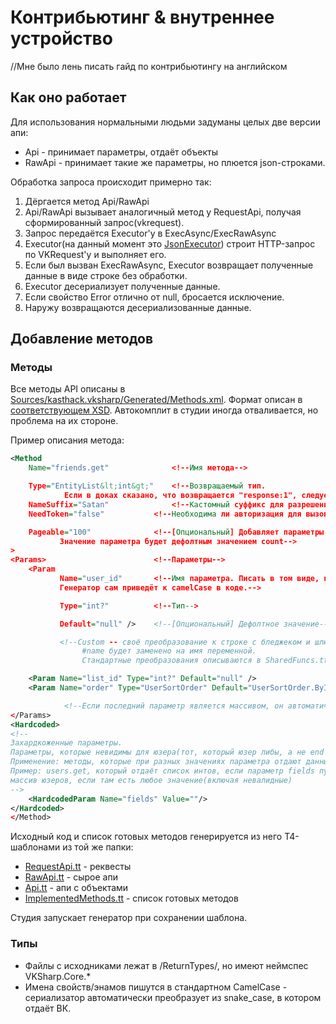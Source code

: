 # Контрибьютинг & внутреннее устройство

//Мне было лень писать гайд по контрибьютингу на английском

## Как оно работает

Для использования нормальными людьми задуманы целых две версии апи:

* Api - принимает параметры, отдаёт объекты
* RawApi - принимает такие же параметры, но плюется json-строками.

Обработка запроса происходит примерно так:

1. Дёргается метод Api/RawApi
2. Api/RawApi вызывает аналогичный метод у RequestApi, получая сформированный запрос(vkrequest<T>).
3. Запрос передаётся Executor'у в ExecAsync/ExecRawAsync
4. Executor(на данный момент это [JsonExecutor](Sources/kasthack.vksharp/Shared/Implementation/JsonExecutor.cs)) строит HTTP-запрос по VKRequest'у и выполняет его.
5. Если был вызван ExecRawAsync, Executor возвращает полученные данные в виде строке без обработки.
6. Executor десериализует полученные данные.
7. Если свойство Error отлично от null, бросается исключение.
8. Наружу возвращаются десериализованные данные.

## Добавление методов

### Методы

Все методы API описаны в [Sources/kasthack.vksharp/Generated/Methods.xml](Sources/kasthack.vksharp/Shared/Api/Generated/VKSharpFuncs.xml). Формат описан в [соответствующем XSD](Sources/kasthack.vksharp/Shared/Generated/Methods.xsd). Автокомплит в студии иногда отваливается, но проблема на их стороне.

Пример описания метода:

```XML
<Method
    Name="friends.get"              <!--Имя метода-->

    Type="EntityList&lt;int&gt;"    <!--Возвращаемый тип.
            Если в доках сказано, что возвращается "response:1", следует писать void.-->
    NameSuffix="Satan"              <!--Кастомный суффикс для разрешения конфликтов между методами с разными hardcoded params-->
    NeedToken="false"           <!--Необходима ли авторизация для вызова-->

    Pageable="100"              <!--[Опциональный] Добавляет параметры offset и count.
           Значение параметра будет дефолтным значением count-->
>
<Params>                        <!--Параметры-->
    <Param
           Name="user_id"       <!--Имя параметра. Писать в том виде, как в ВК.
           Генератор сам приведёт к camelCase в коде.-->

           Type="int?"          <!--Тип-->

           Default="null" />    <!--[Опциональный] Дефолтное значение-->

           <!--Custom -- cвоё преобразование к строке с бледжеком и шлюхами.
                #name будет заменено на имя переменной.
                Стандартные преобразования описываются в SharedFuncs.tt-->

    <Param Name="list_id" Type="int?" Default="null" />
    <Param Name="order" Type="UserSortOrder" Default="UserSortOrder.ById" />

            <!--Если последний параметр является массивом, он автоматически станет params-->
</Params>
<Hardcoded>
<!--
Захардкоженные параметры.
Параметры, которые невидимы для юзера(тот, который юзер либы, а не end user), но будут добавлены в запрос.
Применение: методы, которые при разных значениях параметра отдают данные в разных форматах.
Пример: users.get, который отдаёт список интов, если параметр fields пуст и
массив юзеров, если там есть любое значение(включая невалидные)
-->
    <HardcodedParam Name="fields" Value=""/>
</Hardcoded>
</Method>
```

Исходный код и список готовых методов генерируется из него T4-шаблонами из той же папки:

* [RequestApi.tt](Sources/kasthack.vksharp/Shared/Generated/RequestApi.tt) - реквесты
* [RawApi.tt](Sources/kasthack.vksharp/Shared/Generated/RawApi.tt) - сырое апи
* [Api.tt](Sources/kasthack.vksharp/Shared/Generated/Api.tt) - апи с объектами
* [ImplementedMethods.tt](Sources/kasthack.vksharp/Shared/Generated/ImplementedMethods.tt) - список готовых методов

Студия запускает генератор при сохранении шаблона.

### Типы

* Файлы с исходниками лежат в /ReturnTypes/, но имеют неймспес VKSharp.Core.*
* Имена свойств/энамов пишутся в стандартном CamelCase - сериализатор автоматически преобразует из snake_case, в котором отдаёт ВК.
